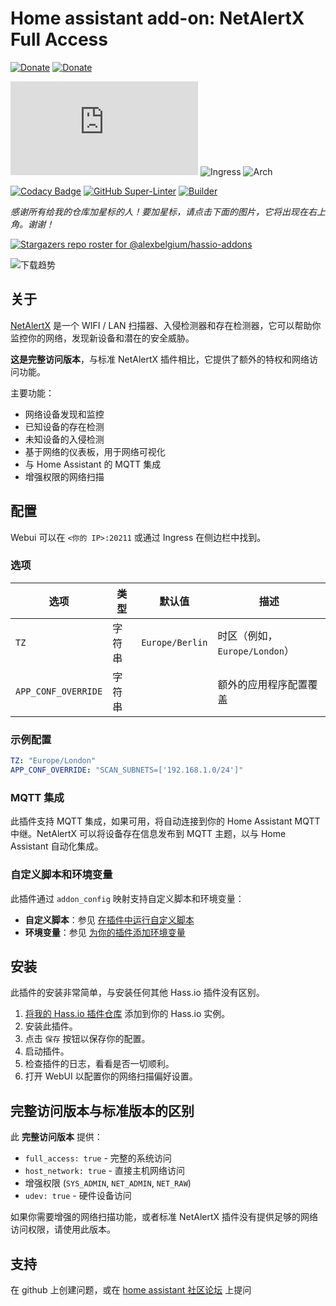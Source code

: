# Home assistant add-on: NetAlertX Full Access

[![Donate][donation-badge]](https://www.buymeacoffee.com/alexbelgium)
[![Donate][paypal-badge]](https://www.paypal.com/donate/?hosted_button_id=DZFULJZTP3UQA)

![Version](https://img.shields.io/badge/dynamic/json?label=版本&query=%24.version&url=https%3A%2F%2Fraw.githubusercontent.com%2Falexbelgium%2Fhassio-addons%2Fmaster%2Fnetalertx_fa%2Fconfig.json)
![Ingress](https://img.shields.io/badge/dynamic/json?label=Ingress&query=%24.ingress&url=https%3A%2F%2Fraw.githubusercontent.com%2Falexbelgium%2Fhassio-addons%2Fmaster%2Fnetalertx_fa%2Fconfig.json)
![Arch](https://img.shields.io/badge/dynamic/json?color=success&label=Arch&query=%24.arch&url=https%3A%2F%2Fraw.githubusercontent.com%2Falexbelgium%2Fhassio-addons%2Fmaster%2Fnetalertx_fa%2Fconfig.json)

[![Codacy Badge](https://app.codacy.com/project/badge/Grade/9c6cf10bdbba45ecb202d7f579b5be0e)](https://www.codacy.com/gh/alexbelgium/hassio-addons/dashboard?utm_source=github.com&utm_medium=referral&utm_content=alexbelgium/hassio-addons&utm_campaign=Badge_Grade)
[![GitHub Super-Linter](https://img.shields.io/github/actions/workflow/status/alexbelgium/hassio-addons/weekly-supelinter.yaml?label=Lint%20code%20base)](https://github.com/alexbelgium/hassio-addons/actions/workflows/weekly-supelinter.yaml)
[![Builder](https://img.shields.io/github/actions/workflow/status/alexbelgium/hassio-addons/onpush_builder.yaml?label=Builder)](https://github.com/alexbelgium/hassio-addons/actions/workflows/onpush_builder.yaml)

[donation-badge]: https://img.shields.io/badge/Buy%20me%20a%20coffee%20(no%20paypal)-%23d32f2f?logo=buy-me-a-coffee&style=flat&logoColor=white
[paypal-badge]: https://img.shields.io/badge/Buy%20me%20a%20coffee%20with%20Paypal-0070BA?logo=paypal&style=flat&logoColor=white

_感谢所有给我的仓库加星标的人！要加星标，请点击下面的图片，它将出现在右上角。谢谢！_

[![Stargazers repo roster for @alexbelgium/hassio-addons](https://raw.githubusercontent.com/alexbelgium/hassio-addons/master/.github/stars2.svg)](https://github.com/alexbelgium/hassio-addons/stargazers)

![下载趋势](https://raw.githubusercontent.com/alexbelgium/hassio-addons/master/netalertx_fa/stats.png)

## 关于

[NetAlertX](https://github.com/jokob-sk/NetAlertX) 是一个 WIFI / LAN 扫描器、入侵检测器和存在检测器，它可以帮助你监控你的网络，发现新设备和潜在的安全威胁。

**这是完整访问版本**，与标准 NetAlertX 插件相比，它提供了额外的特权和网络访问功能。

主要功能：
- 网络设备发现和监控
- 已知设备的存在检测
- 未知设备的入侵检测
- 基于网络的仪表板，用于网络可视化
- 与 Home Assistant 的 MQTT 集成
- 增强权限的网络扫描

## 配置

Webui 可以在 `<你的 IP>:20211` 或通过 Ingress 在侧边栏中找到。

### 选项

| 选项 | 类型 | 默认值 | 描述 |
|------|------|--------|------|
| `TZ` | 字符串 | `Europe/Berlin` | 时区（例如，`Europe/London`） |
| `APP_CONF_OVERRIDE` | 字符串 | | 额外的应用程序配置覆盖 |

### 示例配置

```yaml
TZ: "Europe/London"
APP_CONF_OVERRIDE: "SCAN_SUBNETS=['192.168.1.0/24']"
```

### MQTT 集成

此插件支持 MQTT 集成，如果可用，将自动连接到你的 Home Assistant MQTT 中继。NetAlertX 可以将设备存在信息发布到 MQTT 主题，以与 Home Assistant 自动化集成。

### 自定义脚本和环境变量

此插件通过 `addon_config` 映射支持自定义脚本和环境变量：

- **自定义脚本**：参见 [在插件中运行自定义脚本](https://github.com/alexbelgium/hassio-addons/wiki/Running-custom-scripts-in-Addons)
- **环境变量**：参见 [为你的插件添加环境变量](https://github.com/alexbelgium/hassio-addons/wiki/Add-Environment-variables-to-your-Addon)

## 安装

此插件的安装非常简单，与安装任何其他 Hass.io 插件没有区别。

1. [将我的 Hass.io 插件仓库][repository] 添加到你的 Hass.io 实例。
1. 安装此插件。
1. 点击 `保存` 按钮以保存你的配置。
1. 启动插件。
1. 检查插件的日志，看看是否一切顺利。
1. 打开 WebUI 以配置你的网络扫描偏好设置。

## 完整访问版本与标准版本的区别

此 **完整访问版本** 提供：
- `full_access: true` - 完整的系统访问
- `host_network: true` - 直接主机网络访问
- 增强权限 (`SYS_ADMIN`, `NET_ADMIN`, `NET_RAW`)
- `udev: true` - 硬件设备访问

如果你需要增强的网络扫描功能，或者标准 NetAlertX 插件没有提供足够的网络访问权限，请使用此版本。

## 支持

在 github 上创建问题，或在 [home assistant 社区论坛](https://community.home-assistant.io/) 上提问

[repository]: https://github.com/alexbelgium/hassio-addons